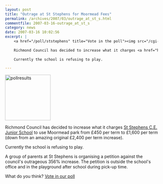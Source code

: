 ```yaml
---
layout: post
title: "Outrage at St Stephens for Moormead Fees"
permalink: /archives/2007/03/outrage_at_st_s.html
commentfile: 2007-03-16-outrage_at_st_s
category: news
date: 2007-03-16 10:02:56
excerpt: |
    <a href="/poll/ststephens" title="Vote in the poll"><img src="/cgi-bin/poll.cgi?pollname=ststephens&amp;action=image" alt="pollresults" width="150" height="150" class="right" /></a>
    
    Richmond Council has decided to increase what it charges <a href="https://stmargarets.london/directory/school/200507170243">St Stephens C.E. Junior School</a> to use Moormead park from &pound;450 per term to &pound;1,600 per term  (down from an amazing original &pound;2,400 per term increase).
    
    Currently the school is refusing to play.

---
```


<a href="/poll/ststephens" title="Vote in the poll"><img src="/cgi-bin/poll.cgi?pollname=ststephens&amp;action=image" alt="pollresults" width="150" height="150" class="right" /></a>

Richmond Council has decided to increase what it charges [St Stephens C.E. Junior School](/directory/school/200507170243) to use Moormead park from £450 per term to £1,600 per term (down from an amazing original £2,400 per term increase).

Currently the school is refusing to play.

A group of parents at St Stephens is organising a petition against the council's outrageous 356% increase. The petition is outside the school's office and in the playground after school during pick-up time.

What do you think? [Vote in our poll](/poll/ststephens)
